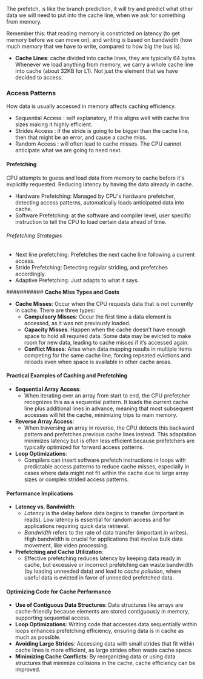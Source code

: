 The prefetch, is like the branch prediction, it will try and predict what other data we will need to put into the cache line, when we ask for something from memory. 

Remember this: that reading memory is constricted on latency (to get memory before we can move on), and writing is based on bandwidth (how much memory that we have to write, compared to how big the bus is). 

- **Cache Lines**: cache divided into cache lines, they are typically 64 bytes. Whenever we load anything from memory, we carry a whole cache line into cache (about 32KB for L1). Not just the element that we have decided to access. 


### Access Patterns
How data is usually accessed in memory affects caching efficiency. 

- Sequential Access : self explanatory, if this aligns well with cache line sizes making it highly efficient. 
- Strides Access : if the stride is going to be bigger than the cache line, then that might be an error, and cause a cache miss. 
- Random Access : will often lead to cache misses. The CPU cannot anticipate what we are going to need next. 
#### Prefetching
CPU attempts to guess and load data from memory to cache before it's explicitly requested. 
Reducing latency by having the data already in cache. 
- Hardware Prefetching: Managed by CPU's hardware prefetcher, detecting access patterns, automatically loads anticipated data into cache. 
- Software Prefetching: at the software and compiler level, user specific instruction to tell the CPU to load certain data ahead of time. 
###### Prefetching Strategies
 - Next line prefetching: Prefetches the next cache line following a current access. 
 - Stride Prefetching: Detecting regular striding, and prefetches accordingly.
 - Adaptive Prefetching: Just adapts to what it says. 

 ########### **Cache Miss Types and Costs**

- **Cache Misses**: Occur when the CPU requests data that is not currently in cache. There are three types:
    - **Compulsory Misses**: Occur the first time a data element is accessed, as it was not previously loaded.
    - **Capacity Misses**: Happen when the cache doesn’t have enough space to hold all required data. Some data may be evicted to make room for new data, leading to cache misses if it’s accessed again.
    - **Conflict Misses**: Arise when data mapping results in multiple items competing for the same cache line, forcing repeated evictions and reloads even when space is available in other cache areas.
#### **Practical Examples of Caching and Prefetching**

- **Sequential Array Access**:
    - When iterating over an array from start to end, the CPU prefetcher recognizes this as a sequential pattern. It loads the current cache line plus additional lines in advance, meaning that most subsequent accesses will hit the cache, minimizing trips to main memory.
- **Reverse Array Access**:
    - When traversing an array in reverse, the CPU detects this backward pattern and prefetches previous cache lines instead. This adaptation minimizes latency but is often less efficient because prefetchers are typically optimized for forward access patterns.
- **Loop Optimizations**:
    - Compilers can insert software prefetch instructions in loops with predictable access patterns to reduce cache misses, especially in cases where data might not fit within the cache due to large array sizes or complex strided access patterns.


#### **Performance Implications**

- **Latency vs. Bandwidth**:
    - _Latency_ is the delay before data begins to transfer (important in reads). Low latency is essential for random access and for applications requiring quick data retrieval.
    - _Bandwidth_ refers to the rate of data transfer (important in writes). High bandwidth is crucial for applications that involve bulk data movement, like video processing.
- **Prefetching and Cache Utilization**:
    - Effective prefetching reduces latency by keeping data ready in cache, but excessive or incorrect prefetching can waste bandwidth (by loading unneeded data) and lead to _cache pollution_, where useful data is evicted in favor of unneeded prefetched data.

#### **Optimizing Code for Cache Performance**

- **Use of Contiguous Data Structures**: Data structures like arrays are cache-friendly because elements are stored contiguously in memory, supporting sequential access.
- **Loop Optimizations**: Writing code that accesses data sequentially within loops enhances prefetching efficiency, ensuring data is in cache as much as possible.
- **Avoiding Large Strides**: Accessing data with small strides that fit within cache lines is more efficient, as large strides often waste cache space.
- **Minimizing Cache Conflicts**: By reorganizing data or using data structures that minimize collisions in the cache, cache efficiency can be improved.